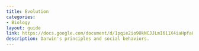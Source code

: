 ```yaml
---
title: Evolution
categories:
- Biology
layout: guide
link: https://docs.google.com/document/d/1pqie2io9OkNCJJLmI611X4iaHpfa8jfW6gzwzxe6cNE/
description: Darwin's principles and social behaviors.
---
```


